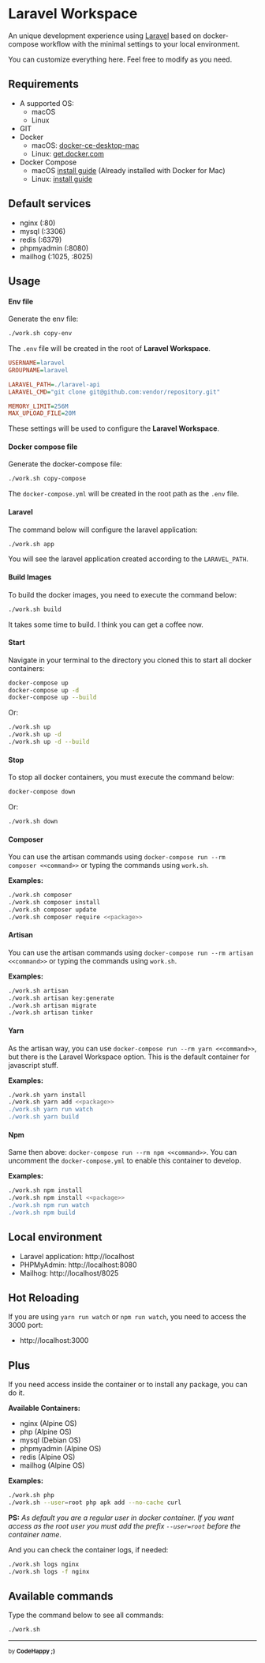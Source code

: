 # Laravel Workspace

An unique development experience using [Laravel](https//laravel.com) based on docker-compose workflow with the minimal settings to your local environment.

You can customize everything here. Feel free to modify as you need.

## Requirements

- A supported OS:
    - macOS
    - Linux
- GIT
- Docker
  - macOS: [docker-ce-desktop-mac](https://hub.docker.com/editions/community/docker-ce-desktop-mac)
  - Linux: [get.docker.com](https://get.docker.com)
- Docker Compose
    - macOS [install guide](https://docs.docker.com/compose/install/#install-compose-on-macos) (Already installed with Docker for Mac)
    - Linux: [install guide](https://docs.docker.com/compose/install/#install-compose-on-linux-systems)

## Default services

- nginx (:80)
- mysql (:3306)
- redis (:6379)
- phpmyadmin (:8080)
- mailhog (:1025, :8025)

## Usage

#### Env file

Generate the env file:

```bash
./work.sh copy-env
```

The `.env` file will be created in the root of **Laravel Workspace**.

```ini
USERNAME=laravel
GROUPNAME=laravel

LARAVEL_PATH=./laravel-api
LARAVEL_CMD="git clone git@github.com:vendor/repository.git"

MEMORY_LIMIT=256M
MAX_UPLOAD_FILE=20M
```

These settings will be used to configure the **Laravel Workspace**.

#### Docker compose file

Generate the docker-compose file:

```bash
./work.sh copy-compose
```

The `docker-compose.yml` will be created in the root path as the `.env` file.

#### Laravel

The command below will configure the laravel application:

```bash
./work.sh app
```

You will see the laravel application created according to the `LARAVEL_PATH`.

#### Build Images

To build the docker images, you need to execute the command below:

```bash
./work.sh build
```

It takes some time to build. I think you can get a coffee now.

#### Start

Navigate in your terminal to the directory you cloned this to start all docker containers:

```bash
docker-compose up
docker-compose up -d
docker-compose up --build
```

Or:

```bash
./work.sh up
./work.sh up -d
./work.sh up -d --build
```

#### Stop

To stop all docker containers, you must execute the command below:

```bash
docker-compose down
```
Or:

```bash
./work.sh down
```

#### Composer

You can use the artisan commands using `docker-compose run --rm composer <<command>>` or typing the commands using `work.sh`.

**Examples:**

```bash
./work.sh composer
./work.sh composer install
./work.sh composer update
./work.sh composer require <<package>>
```

#### Artisan

You can use the artisan commands using `docker-compose run --rm artisan <<command>>` or typing the commands using `work.sh`.

**Examples:**

```bash
./work.sh artisan
./work.sh artisan key:generate
./work.sh artisan migrate
./work.sh artisan tinker
```

#### Yarn

As the artisan way, you can use `docker-compose run --rm yarn <<command>>`, but there is the Laravel Workspace option. This is the default container for javascript stuff.

**Examples:**

```bash
./work.sh yarn install
./work.sh yarn add <<package>>
./work.sh yarn run watch
./work.sh yarn build
```

#### Npm

Same then above: `docker-compose run --rm npm <<command>>`. You can uncomment the `docker-compose.yml` to enable this container to develop.

**Examples:**

```bash
./work.sh npm install
./work.sh npm install <<package>>
./work.sh npm run watch
./work.sh npm build
```

## Local environment

- Laravel application: http://localhost
- PHPMyAdmin: http://localhost:8080
- Mailhog: http://localhost/8025

## Hot Reloading

If you are using `yarn run watch` or `npm run watch`, you need to access the 3000 port:

- http://localhost:3000

## Plus

If you need access inside the container or to install any package, you can do it.

**Available Containers:**

- nginx (Alpine OS)
- php (Alpine OS)
- mysql (Debian OS)
- phpmyadmin (Alpine OS)
- redis (Alpine OS)
- mailhog (Alpine OS)

**Examples:**

```bash
./work.sh php
./work.sh --user=root php apk add --no-cache curl
```

**PS:** *As default you are a regular user in docker container. If you want access as the root user you must add the prefix `--user=root` before the container name.*

And you can check the container logs, if needed:

```bash
./work.sh logs nginx
./work.sh logs -f nginx
```

## Available commands

Type the command below to see all commands:

```bash
./work.sh
```

---

<sub>by **CodeHappy ;)**</sub>
